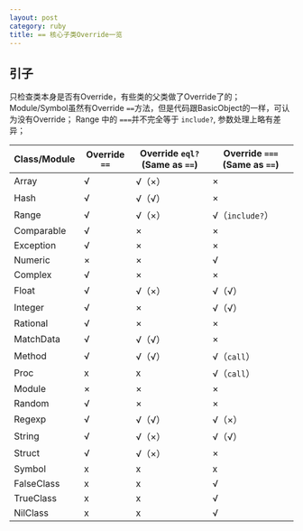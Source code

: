 ```yaml
---
layout: post
category: ruby
title: == 核心子类Override一览
---
```


## 引子

只检查类本身是否有Override，有些类的父类做了Override了的；
Module/Symbol虽然有Override `==`方法，但是代码跟BasicObject的一样，可认为没有Override；
Range 中的 `===`并不完全等于 `include?`, 参数处理上略有差异；

| Class/Module | Override `==` | Override `eql?` (Same as `==`) | Override `===` (Same as `==`) | 
|---|---|---|---|
| Array | √ | √（×）| × | 
| Hash | √ | √（√）| × | 
| Range | √ | √（×）| √（`include?`）|
| Comparable | √ | × | × |
| Exception | √ | × | × |
| Numeric | × | × | √ |
| Complex | √ | × | × |
| Float | √ | √（×）| √（√）|
| Integer | √ | × | √（√）| 
| Rational | √ | × | × |
| MatchData | √ | √（√） | × |
| Method | √ | √（√） | √（`call`）|
| Proc | x | x | √（`call`）|
| Module | × | × | × |
| Random | √ | × | × |
| Regexp | √ | √（√） | √（×）|
| String | √ | √（×） | √（√）|
| Struct | √ | √（×） | × |
| Symbol | x | x | x |
| FalseClass | x | x | √ |
| TrueClass | x | x | √ |
| NilClass | x | x | √ |
